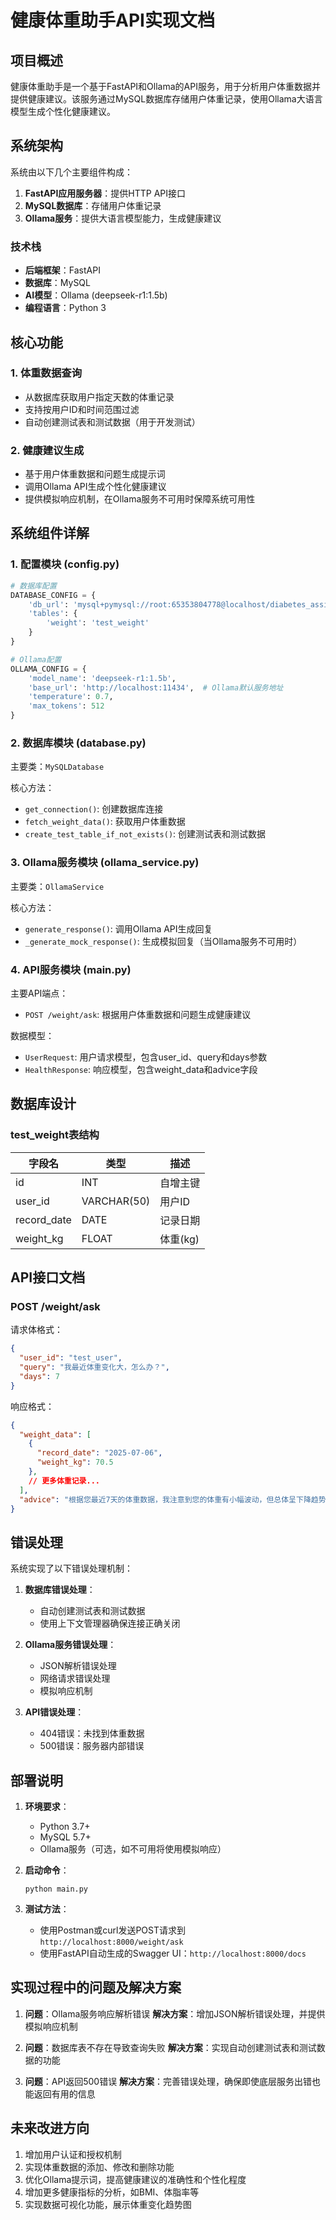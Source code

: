 # 健康体重助手API实现文档

## 项目概述

健康体重助手是一个基于FastAPI和Ollama的API服务，用于分析用户体重数据并提供健康建议。该服务通过MySQL数据库存储用户体重记录，使用Ollama大语言模型生成个性化健康建议。

## 系统架构

系统由以下几个主要组件构成：

1. **FastAPI应用服务器**：提供HTTP API接口
2. **MySQL数据库**：存储用户体重记录
3. **Ollama服务**：提供大语言模型能力，生成健康建议

### 技术栈

- **后端框架**：FastAPI
- **数据库**：MySQL
- **AI模型**：Ollama (deepseek-r1:1.5b)
- **编程语言**：Python 3

## 核心功能

### 1. 体重数据查询

- 从数据库获取用户指定天数的体重记录
- 支持按用户ID和时间范围过滤
- 自动创建测试表和测试数据（用于开发测试）

### 2. 健康建议生成

- 基于用户体重数据和问题生成提示词
- 调用Ollama API生成个性化健康建议
- 提供模拟响应机制，在Ollama服务不可用时保障系统可用性

## 系统组件详解

### 1. 配置模块 (config.py)

```python
# 数据库配置
DATABASE_CONFIG = {
    'db_url': 'mysql+pymysql://root:65353804778@localhost/diabetes_assistant',
    'tables': {
        'weight': 'test_weight'
    }
}

# Ollama配置
OLLAMA_CONFIG = {
    'model_name': 'deepseek-r1:1.5b',
    'base_url': 'http://localhost:11434',  # Ollama默认服务地址
    'temperature': 0.7,
    'max_tokens': 512
}
```

### 2. 数据库模块 (database.py)

主要类：`MySQLDatabase`

核心方法：
- `get_connection()`: 创建数据库连接
- `fetch_weight_data()`: 获取用户体重数据
- `create_test_table_if_not_exists()`: 创建测试表和测试数据

### 3. Ollama服务模块 (ollama_service.py)

主要类：`OllamaService`

核心方法：
- `generate_response()`: 调用Ollama API生成回复
- `_generate_mock_response()`: 生成模拟回复（当Ollama服务不可用时）

### 4. API服务模块 (main.py)

主要API端点：
- `POST /weight/ask`: 根据用户体重数据和问题生成健康建议

数据模型：
- `UserRequest`: 用户请求模型，包含user_id、query和days参数
- `HealthResponse`: 响应模型，包含weight_data和advice字段

## 数据库设计

### test_weight表结构

| 字段名 | 类型 | 描述 |
|-------|------|------|
| id | INT | 自增主键 |
| user_id | VARCHAR(50) | 用户ID |
| record_date | DATE | 记录日期 |
| weight_kg | FLOAT | 体重(kg) |

## API接口文档

### POST /weight/ask

请求体格式：
```json
{
  "user_id": "test_user",
  "query": "我最近体重变化大，怎么办？",
  "days": 7
}
```

响应格式：
```json
{
  "weight_data": [
    {
      "record_date": "2025-07-06",
      "weight_kg": 70.5
    },
    // 更多体重记录...
  ],
  "advice": "根据您最近7天的体重数据，我注意到您的体重有小幅波动，但总体呈下降趋势。..."
}
```

## 错误处理

系统实现了以下错误处理机制：

1. **数据库错误处理**：
   - 自动创建测试表和测试数据
   - 使用上下文管理器确保连接正确关闭

2. **Ollama服务错误处理**：
   - JSON解析错误处理
   - 网络请求错误处理
   - 模拟响应机制

3. **API错误处理**：
   - 404错误：未找到体重数据
   - 500错误：服务器内部错误

## 部署说明

1. **环境要求**：
   - Python 3.7+
   - MySQL 5.7+
   - Ollama服务（可选，如不可用将使用模拟响应）

2. **启动命令**：
   ```
   python main.py
   ```

3. **测试方法**：
   - 使用Postman或curl发送POST请求到`http://localhost:8000/weight/ask`
   - 使用FastAPI自动生成的Swagger UI：`http://localhost:8000/docs`

## 实现过程中的问题及解决方案

1. **问题**：Ollama服务响应解析错误
   **解决方案**：增加JSON解析错误处理，并提供模拟响应机制

2. **问题**：数据库表不存在导致查询失败
   **解决方案**：实现自动创建测试表和测试数据的功能

3. **问题**：API返回500错误
   **解决方案**：完善错误处理，确保即使底层服务出错也能返回有用的信息

## 未来改进方向

1. 增加用户认证和授权机制
2. 实现体重数据的添加、修改和删除功能
3. 优化Ollama提示词，提高健康建议的准确性和个性化程度
4. 增加更多健康指标的分析，如BMI、体脂率等
5. 实现数据可视化功能，展示体重变化趋势图 